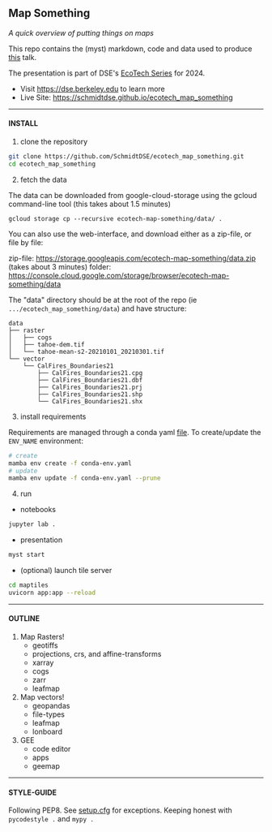 ## Map Something

_A quick overview of putting things on maps_

This repo contains the (myst) markdown, code and data used to produce [this](https://schmidtdse.github.io/ecotech_map_something/) talk.

The presentation is part of DSE's [EcoTech Series](https://dse.berkeley.edu/news/ecotech-connect
) for 2024.


- Visit https://dse.berkeley.edu to learn more
- Live Site: https://schmidtdse.github.io/ecotech_map_something

--- 

#### INSTALL

1. clone the repository

```bash
git clone https://github.com/SchmidtDSE/ecotech_map_something.git
cd ecotech_map_something
```

2. fetch the data

The data can be downloaded from google-cloud-storage using the gcloud command-line tool (this takes about 1.5 minutes)

```
gcloud storage cp --recursive ecotech-map-something/data/ .
```

You can also use the web-interface, and download either as a zip-file, or file by file:

zip-file: https://storage.googleapis.com/ecotech-map-something/data.zip  (takes about 3 minutes)
folder: https://console.cloud.google.com/storage/browser/ecotech-map-something/data

The "data" directory should be at the root of the repo (ie `.../ecotech_map_something/data`) and have structure:

```
data
├── raster
│	├── cogs
│	├── tahoe-dem.tif
│	└── tahoe-mean-s2-20210101_20210301.tif
└── vector
    └── CalFires_Boundaries21
        ├── CalFires_Boundaries21.cpg
        ├── CalFires_Boundaries21.dbf
        ├── CalFires_Boundaries21.prj
        ├── CalFires_Boundaries21.shp
        └── CalFires_Boundaries21.shx
```

3. install requirements

Requirements are managed through a conda yaml [file](./conda-env.yaml). To create/update the `ENV_NAME` environment:

```bash
# create
mamba env create -f conda-env.yaml
# update
mamba env update -f conda-env.yaml --prune
```

4. run

- notebooks

```bash
jupyter lab .
```
- presentation

```bash
myst start
```

- (optional) launch tile server

```bash
cd maptiles
uvicorn app:app --reload
```
---

#### OUTLINE

1. Map Rasters!
    - geotiffs
    - projections, crs, and affine-transforms
    - xarray
    - cogs
    - zarr
    - leafmap
2. Map vectors!
    - geopandas
    - file-types
    - leafmap
    - lonboard
3. GEE
    - code editor
    - apps
    - geemap

--- 

#### STYLE-GUIDE

Following PEP8. See [setup.cfg](./setup.cfg) for exceptions. Keeping honest with `pycodestyle .` and `mypy .`


